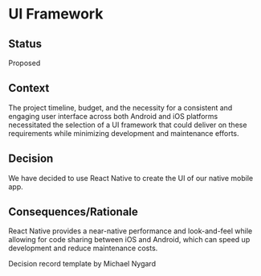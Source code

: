 # UI Framework

## Status
Proposed

## Context

The project timeline, budget, and the necessity for a consistent and engaging user interface across both Android and iOS platforms necessitated the selection of a UI framework that could deliver on these requirements while minimizing development and maintenance efforts.

## Decision

We have decided to use React Native to create the UI of our native mobile app.

## Consequences/Rationale

React Native provides a near-native performance and look-and-feel while allowing for code sharing between iOS and Android, which can speed up development and reduce maintenance costs.

Decision record template by Michael Nygard